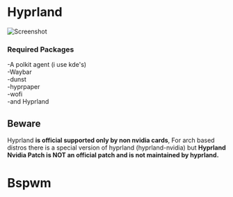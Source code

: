 # Hyprland

![Screenshot](https://github.com/kilkistanproductions/Config-files/blob/main/Images/hypr.png)

### Required Packages

-A polkit agent (i use kde's) \
-Waybar \
-dunst \
-hyprpaper \
-wofi \
-and Hyprland 

## Beware
Hyprland **is official supported only by non nvidia cards**, For arch based distros there is a special version of hyprland (hyprland-nvidia) 
but **Hyprland Nvidia Patch is NOT an official patch and is not maintained by hyprland.**

# Bspwm

 
